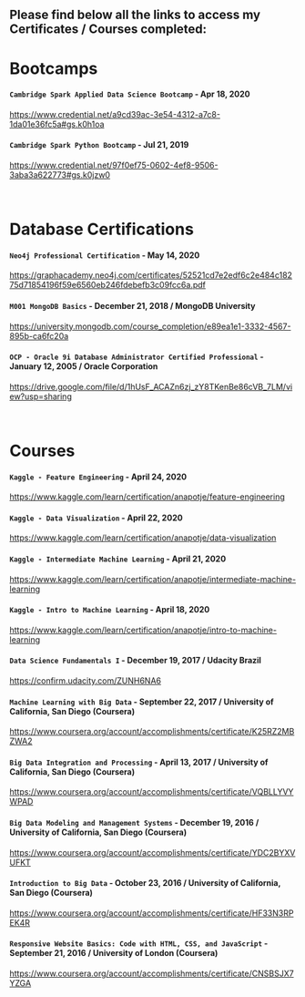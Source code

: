 ## Please find below all the links to access my Certificates / Courses completed:

# Bootcamps

#### `Cambridge Spark Applied Data Science Bootcamp` - Apr 18, 2020
https://www.credential.net/a9cd39ac-3e54-4312-a7c8-1da01e36fc5a#gs.k0h1oa

#### `Cambridge Spark Python Bootcamp` - Jul 21, 2019
https://www.credential.net/97f0ef75-0602-4ef8-9506-3aba3a622773#gs.k0jzw0

<br />

# Database Certifications

#### `Neo4j Professional Certification` - May 14, 2020
https://graphacademy.neo4j.com/certificates/52521cd7e2edf6c2e484c18275d71854196f59e6560eb246fdebefb3c09fcc6a.pdf

#### `M001 MongoDB Basics` - December 21, 2018 / MongoDB University
https://university.mongodb.com/course_completion/e89ea1e1-3332-4567-895b-ca6fc20a

#### `OCP - Oracle 9i Database Administrator Certified Professional` - January 12, 2005 / Oracle Corporation
https://drive.google.com/file/d/1hUsF_ACAZn6zj_zY8TKenBe86cVB_7LM/view?usp=sharing

<br />

# Courses

#### `Kaggle - Feature Engineering` - April 24, 2020
https://www.kaggle.com/learn/certification/anapotje/feature-engineering

#### `Kaggle - Data Visualization` - April 22, 2020
https://www.kaggle.com/learn/certification/anapotje/data-visualization

#### `Kaggle - Intermediate Machine Learning` - April 21, 2020
https://www.kaggle.com/learn/certification/anapotje/intermediate-machine-learning

#### `Kaggle - Intro to Machine Learning` - April 18, 2020
https://www.kaggle.com/learn/certification/anapotje/intro-to-machine-learning

#### `Data Science Fundamentals I` - December 19, 2017 / Udacity Brazil
https://confirm.udacity.com/ZUNH6NA6

#### `Machine Learning with Big Data` - September 22, 2017 / University of California, San Diego (Coursera)
https://www.coursera.org/account/accomplishments/certificate/K25RZ2MBZWA2

#### `Big Data Integration and Processing` - April 13, 2017 / University of California, San Diego (Coursera)
https://www.coursera.org/account/accomplishments/certificate/VQBLLYVYWPAD

#### `Big Data Modeling and Management Systems` - December 19, 2016 / University of California, San Diego (Coursera)
https://www.coursera.org/account/accomplishments/certificate/YDC2BYXVUFKT

#### `Introduction to Big Data` - October 23, 2016 / University of California, San Diego (Coursera)
https://www.coursera.org/account/accomplishments/certificate/HF33N3RPEK4R

#### `Responsive Website Basics: Code with HTML, CSS, and JavaScript` - September 21, 2016 / University of London (Coursera)
https://www.coursera.org/account/accomplishments/certificate/CNSBSJX7YZGA

